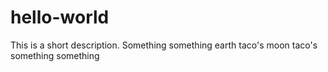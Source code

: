 # hello-world
This is a short description.
Something something earth taco's moon taco's something something
